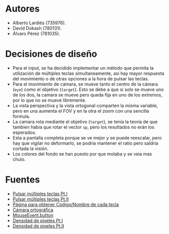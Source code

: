 # Autores
- Alberto Lardiés (735976).
- Devid Dokash (780131).
- Álvaro Pérez (781035).
# Decisiones de diseño
- Para el input, se ha decidido implementar un método que permita la utilización de múltiples teclas simultaneamente, asi hay mayor respuesta del movimiento o de otras opciones a la hora de pulsar las teclas.
- Para el movimiento de cámara, se mueve tanto el centro de la cámara (`eye`) como el objetivo (`target`). Esto se debe a que si solo se mueve uno de los dos, la camara se mueve pero queda fija en uno de los extremos, por lo que no se mueve libremente.
- La vista perspectiva y la vista ortogonal comparten la misma variable, pero en una aumenta el FOV y en la otra el zoom con una sencilla formula.
- La camara rota mediante el objetivo (`target`), se tenía la teoría de que tambien habia que rotar el vector `up`, pero los resultados no erán los esperados.
- Esta a pantalla completa porque se ve mejor y se puede reescalar, pero hay que vigilar no deformarlo, se podría mantener el ratio pero saldría cortada la visión.
- Los colores del fondo se han puesto por que molaba y se veia mas chulo.
# Fuentes
- [Pulsar múltiples teclas Pt.I](https://www.gavsblog.com/blog/detect-single-and-multiple-keypress-events-javascript)
- [Pulsar múltiples teclas Pt.II](https://stackoverflow.com/questions/5203407/how-to-detect-if-multiple-keys-are-pressed-at-once-using-javascript)
- [Página para obtener Codigo/Nombre de cada tecla](https://www.toptal.com/developers/keycode)
- [Cámara ortográfica](https://stackoverflow.com/questions/24147546/webgl-orthographic-camera)
- [MouseEvent.button](https://developer.mozilla.org/en-US/docs/Web/API/MouseEvent/button)
- [Densidad de pixeles Pt.I](https://stackoverflow.com/questions/19142993/how-draw-in-high-resolution-to-canvas-on-chrome-and-why-if-devicepixelratio)
- [Densidad de pixeles Pt.II](https://stackoverflow.com/a/15666143)